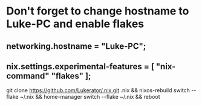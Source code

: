 # Don't forget to change hostname to Luke-PC and enable flakes 
## networking.hostname = "Luke-PC";
## nix.settings.experimental-features = [ "nix-command" "flakes" ];
git clone https://github.com/Lukerator/.nix.git .nix && nixos-rebuild switch --flake ~/.nix && home-manager switch --flake ~/.nix && reboot
